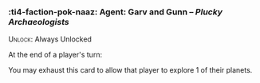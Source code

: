 ### :ti4-faction-pok-naaz: **Agent**: Garv and Gunn – _Plucky Archaeologists_

<span style="font-variant:small-caps;">Unlock</span>: Always Unlocked

At the end of a player's turn:

You may exhaust this card to allow that player to explore 1 of their planets.
